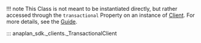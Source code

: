 !!! note
    This Class is not meant to be instantiated directly, but rather accessed through the `transactional` Property on an
    instance of [Client](client.md). For more details, see the [Guide](../guides/transactional.md).

::: anaplan_sdk._clients._TransactionalClient
